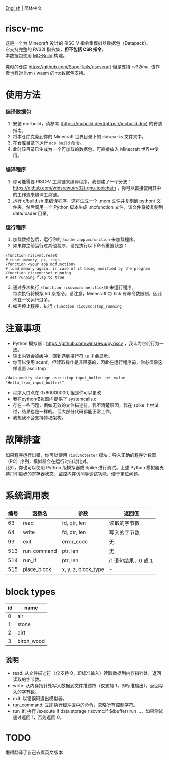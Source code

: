 [English](README.md) | 简体中文 

# riscv-mc
这是一个为 Minecraft 设计的 RISC-V 指令集模拟器数据包（Datapack）。  
它支持完整的 RV32I 指令集，**但不包括 CSR 指令**。  
本数据包使用 [MC-Build](https://mcbuild.dev) 构建。  

类似的仓库 https://github.com/SuperTails/riscvcraft 但是支持 rv32ima. 该作者也有对 llvm / wasm 的mc数据包支持。

# 使用方法
### 编译数据包
1. 安装 mc-build，请参考 [https://mcbuild.dev](https://mcbuild.dev) 的安装指南。
2. 将本仓库克隆到你的 Minecraft 世界目录下的 `datapacks` 文件夹中。
3. 在仓库目录下运行 `mcb build` 命令。
4. 此时该目录已生成为一个可加载的数据包，可直接放入 Minecraft 世界中使用。

### 编译程序
1. 你可能需要 RISC-V 工具链来编译程序。我创建了一个分支：https://github.com/winsrewu/rv32i-gnu-toolchain ，你可以直接使用其中的工作流来编译工具链。
2. 运行 c/build.sh 来编译程序，这将生成一个 .mem 文件并复制到 python/ 文件夹，然后调用一个 Python 脚本生成 .mcfunction 文件，该文件将被复制到 data/loader 目录。

### 运行程序
1. 加载数据包后，运行你的 `loader:app.mcfunction` 来加载程序。
2. 如果你之前运行过其他程序，请先执行以下命令重置状态：
```
/function riscvmc:reset
# reset memory, pc, regs
/function <your app.mcfunction>
# load memory again, in case of it being modified by the program
/function riscvmc:set_running
# set running flag to true
```
3. 通过多次执行 `/function riscvmcrunner:tick50` 来运行程序。  
每次执行将模拟 50 条指令。请注意，Minecraft 每 tick 有命令数限制，因此不宜一次运行过多。
4. 如需停止程序，执行 `/function riscvmc:stop_running`。

# 注意事项
- Python 模拟器：https://github.com/winsrewu/pyriscv ，我认为它们行为一致。
- 输出内容会被缓冲，直到遇到换行符 `\n` 才会显示。
- 你可以使用 scanf。但读取操作是非阻塞的，因此在运行程序前，你必须像这样设置 ascii tmp：
```
/data modify storage ascii:tmp input_buffer set value "Hello_from_input_buffer!"
```
- 程序入口点在 0x80000000, 但是你可以更改
- 我在python模拟器内提供了 systemcalls.c
- 存在一些问题，例如无效的文件描述符。我不清楚原因，我在 spike 上尝试过，结果也是一样的。但大部分代码都能正常工作。
- 我想我不会支持特权架构。

# 故障排查
如果程序运行出错，你可以使用 `riscvmctester` 模块：导入正确的程序计数器（PC）序列，模拟器会在运行时自动比对。  
此外，你也可以使用 Python 版模拟器或 Spike 进行调试。上述 Python 模拟器支持打印每步的寄存器状态、监控内存访问等调试功能，便于定位问题。

# 系统调用表
| 编号 | 函数名       | 参数          | 返回值         |
|------|--------------|---------------|----------------|
| 63   | read         | fd, ptr, len  | 读取的字节数   |
| 64   | write        | fd, ptr, len  | 写入的字节数   |
| 93   | exit         | error_code    | 无             |
| 513  | run_command  | ptr, len      | 无             |
| 514  | run_if       | ptr, len      | if 语句结果，0 或 1 |
| 515    | place_block | x, y, z, block_type | - |

# block types
| id | name |
|----|------|
| 0  | air  |
| 1  | stone |
| 2  | dirt |
| 3  | birch_wood |

## 说明
- read: 从文件描述符（仅支持 0，即标准输入）读取数据到内存指针处，返回读取的字节数。
- write: 从内存指针处写入数据到文件描述符（仅支持 1，即标准输出），返回写入的字节数。
- exit: 以错误码退出模拟器。
- run_command: 立即执行缓冲区中的命令，忽略所有控制字符。
- run_if: 执行 /execute if data storage riscvmc:if $(buffer) run ...，如果测试通过返回 1，否则返回 0。

# TODO
懒得翻译了自己去看英文版本
